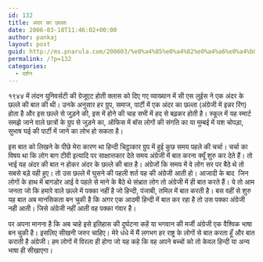 ```yaml
---
id: 132
title: अंदर का छल्ला
date: 2006-03-18T11:46:02+00:00
author: pankaj
layout: post
guid: http://ms.pnarula.com/200603/%e0%a4%85%e0%a4%82%e0%a4%a6%e0%a4%b0-%e0%a4%95%e0%a4%be-%e0%a4%9b%e0%a4%b2%e0%a5%8d%e0%a4%b2%e0%a4%be/
permalink: /?p=132
categories:
  - दर्शन
---
```

१९४४ में लंदन युनिवर्सटी की ग्रेजूएट होती क्लास को दिए गए व्याख्यान में सी एस लुईस ने एक अंदर के छल्ले की बात की थी। उनके अनुसार हर ग्रुप, समाज, पार्टी में एक अंदर का छल्ला (अंग्रेजी में इन्नर रिंग) होता है और इस छल्ले से जुड़ने की, इस में होने की चाह सभी में हद से बढ़कर होती है। स्कूल में यह स्मार्ट समझे जाने वाले छात्रों के ग्रुप से जुड़ने का, ऑफिस में बॉस लोगों की संगति का या मुम्बई में यश चोपड़ा, सुभाष घई की पार्टी में जाने का लोभ हो सकता है।

इस बात को लिखने के पीछे मेरा कारण था हिन्दी चिट्ठाकार ग्रुप में हुई कुछ समय पहले की चर्चा। चर्चा का विषय था कि लोग बाग टीवी इत्यादि पर साक्षात्तकार देते समय अंग्रेजी में बात करना क्यूँ शुरु कर देते हैं। तो भाई यह अंदर की बात न होकर अंदर के छल्ले की बात है। अंग्रेजों कि समय में वे लोग सर पर बैठे थे तो सबसे बड़े वही हुए। तो उस छल्ले में घुसने की पहली शर्त यह की अंग्रेजी आती हो। आजादी के बाद&nbsp; जिन लोगों के हाथ में बागडोर आई वे पहले से माने के बैठे थे संभ्रात लोग तो अंग्रेजी में ही बात करते हैं। ये तो आम जनता जो कि हमारे वाले छल्ले में पक्का नहीं है जो हिन्दी, पंजाबी, तमिल में बात करती है। बस वहीं से शुरु यह बात अब मानसिकता बन चुकी है कि अगर एक आदमी हिन्दी में बात कर रहा है तो उस पक्का अंग्रेजी नही आती। जिसे अंग्रेजी नहीं आती वह पक्का गंवार है।

पर अपना मानना है कि अब चाहे इसे इतिहास की दुर्घटना कहें या भगवान की मर्जी अंग्रेजी एक वैश्विक भाषा बन चुकी है। इसलिए सीखनी जरुर चाहिए। मेरे धंधे में मैं लगभग हर राष्ट्र के लोगों से बात करता हूँ और बात कराती है अंग्रेजी। हम लोगों में विरला ही होगा जो यह कहे कि वह अपने बच्चों को तो केवल हिन्दी या अन्य भाषा ही सीखाएगा।

